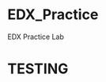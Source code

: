 # EDX_Practice

EDX Practice Lab 

<!DOCTYPE HTML>

<html>
<head>
<title>EDX TESTING HMTL EDIT ON LOCAL ENVIROMENT</title>
</head>

<body>
<h1>TESTING</h1>
</body>
</html>